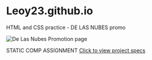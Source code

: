# Leoy23.github.io
HTML and CSS practice - DE LAS NUBES promo

![De Las Nubes Promotion page](./images/de-las-nubes.png)


STATIC COMP ASSIGNMENT
[Click to view project specs](https://frontend.turing.edu/projects/M2-static-comp-challenge.html)
